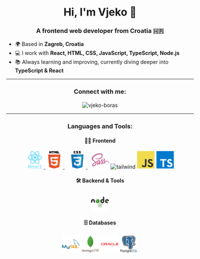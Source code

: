 <h1 align="center">Hi, I'm Vjeko 👋</h1>
<h3 align="center">A frontend web developer from Croatia 🇭🇷</h3>

- 🌍 Based in **Zagreb, Croatia**
- 💻 I work with **React, HTML, CSS, JavaScript, TypeScript, Node.js**
- 📚 Always learning and improving, currently diving deeper into **TypeScript & React**

---

<h3 align="center">Connect with me:</h3>
<p align="center">
  <a href="https://linkedin.com/in/vjeko-boras" target="blank" style="border: none; text-decoration: none;">
    <img align="center" src="https://raw.githubusercontent.com/rahuldkjain/github-profile-readme-generator/master/src/images/icons/Social/linked-in-alt.svg" alt="vjeko-boras" height="30" width="40" />
  </a>
</p>

---

<h3 align="center">Languages and Tools:</h3>

<h4 align="center">👨‍💻 Frontend</h4>
<p align="center">
  <a href="https://reactjs.org/" target="_blank" rel="noreferrer">
    <img src="https://raw.githubusercontent.com/devicons/devicon/master/icons/react/react-original-wordmark.svg" alt="react" width="48" height="48"/>
  </a>
  <a href="https://www.w3.org/html/" target="_blank" rel="noreferrer">
    <img src="https://raw.githubusercontent.com/devicons/devicon/master/icons/html5/html5-original-wordmark.svg" alt="html5" width="48" height="48"/>
  </a>
  <a href="https://www.w3schools.com/css/" target="_blank" rel="noreferrer" style="margin: 0px 10px">
    <img src="https://raw.githubusercontent.com/devicons/devicon/master/icons/css3/css3-original-wordmark.svg" alt="css3" width="48" height="48"/>
  </a>
  <a href="https://sass-lang.com" target="_blank" rel="noreferrer" style="border: none; text-decoration: none;">
    <img src="https://raw.githubusercontent.com/devicons/devicon/master/icons/sass/sass-original.svg" alt="sass" width="48" height="48"/>
  </a>
  <a href="https://tailwindcss.com/" target="_blank" rel="noreferrer" style="border: none; text-decoration: none;">
    <img src="https://www.vectorlogo.zone/logos/tailwindcss/tailwindcss-icon.svg" alt="tailwind" width="48" height="48"/>
  </a>
  <a href="https://developer.mozilla.org/en-US/docs/Web/JavaScript" target="_blank" rel="noreferrer" style="border: none; text-decoration: none;">
    <img src="https://raw.githubusercontent.com/devicons/devicon/master/icons/javascript/javascript-original.svg" alt="javascript" width="48" height="48"/>
  </a>
  <a href="https://www.typescriptlang.org/" target="_blank" rel="noreferrer" style="border: none; text-decoration: none;">
    <img src="https://raw.githubusercontent.com/devicons/devicon/master/icons/typescript/typescript-original.svg" alt="typescript" width="48" height="48"/>
  </a>
</p>

<h4 align="center">🛠️ Backend & Tools</h4>
<p align="center">
  <a href="https://nodejs.org/" target="_blank" rel="noreferrer" style="border: none; text-decoration: none;">
    <img src="https://raw.githubusercontent.com/devicons/devicon/master/icons/nodejs/nodejs-original-wordmark.svg" alt="nodejs" width="48" height="48"/>
  </a>
</p>

<h4 align="center">🗄️ Databases</h4>
<p align="center">
  <a href="https://www.mysql.com/" target="_blank" rel="noreferrer" style="border: none; text-decoration: none;">
    <img src="https://raw.githubusercontent.com/devicons/devicon/master/icons/mysql/mysql-original-wordmark.svg" alt="mysql" width="48" height="48"/>
  </a>
  <a href="https://www.mongodb.com/" target="_blank" rel="noreferrer" style="border: none; text-decoration: none;">
    <img src="https://raw.githubusercontent.com/devicons/devicon/master/icons/mongodb/mongodb-original-wordmark.svg" alt="mongodb" width="48" height="48"/>
  </a>
  <a href="https://www.oracle.com/database/" target="_blank" rel="noreferrer" style="border: none; text-decoration: none;">
    <img src="https://raw.githubusercontent.com/devicons/devicon/master/icons/oracle/oracle-original.svg" alt="oracle" width="48" height="48"/>
  </a>
  <a href="https://www.postgresql.org/" target="_blank" rel="noreferrer" style="border: none; text-decoration: none;">
    <img src="https://raw.githubusercontent.com/devicons/devicon/master/icons/postgresql/postgresql-original-wordmark.svg" alt="postgresql" width="48" height="48"/>
  </a>
</p>

